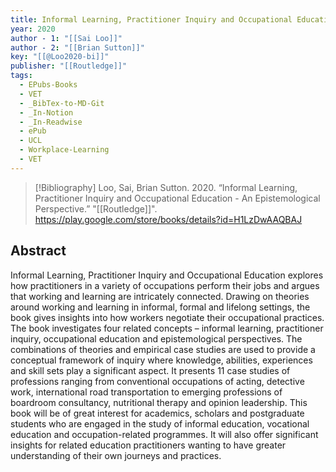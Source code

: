 ```yaml
---
title: Informal Learning, Practitioner Inquiry and Occupational Education -  An Epistemological Perspective
year: 2020
author - 1: "[[Sai Loo]]"
author - 2: "[[Brian Sutton]]"
key: "[[@Loo2020-bi]]"
publisher: "[[Routledge]]"
tags:
  - EPubs-Books
  - VET
  - _BibTex-to-MD-Git
  - _In-Notion
  - _In-Readwise
  - ePub
  - UCL
  - Workplace-Learning
  - VET
---
```


> [!Bibliography]
> Loo, Sai, Brian Sutton. 2020. “Informal Learning, Practitioner Inquiry and Occupational Education -  An Epistemological Perspective.” "[[Routledge]]". https://play.google.com/store/books/details?id=H1LzDwAAQBAJ

## Abstract
Informal Learning, Practitioner Inquiry and Occupational Education explores how practitioners in a variety of occupations perform their jobs and argues that working and learning are intricately connected. Drawing on theories around working and learning in informal, formal and lifelong settings, the book gives insights into how workers negotiate their occupational practices. The book investigates four related concepts – informal learning, practitioner inquiry, occupational education and epistemological perspectives. The combinations of theories and empirical case studies are used to provide a conceptual framework of inquiry where knowledge, abilities, experiences and skill sets play a significant aspect. It presents 11 case studies of professions ranging from conventional occupations of acting, detective work, international road transportation to emerging professions of boardroom consultancy, nutritional therapy and opinion leadership. This book will be of great interest for academics, scholars and postgraduate students who are engaged in the study of informal education, vocational education and occupation-related programmes. It will also offer significant insights for related education practitioners wanting to have greater understanding of their own journeys and practices.